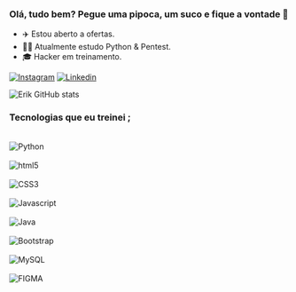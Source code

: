 ### Olá, tudo bem? Pegue uma pipoca, um suco e fique a vontade 👋

- ✈️ Estou aberto a ofertas.
- 👨‍💻 Atualmente estudo Python & Pentest.
- 🎓 Hacker em treinamento.

 [![Instagram](https://img.shields.io/badge/Instagram-E4405F?style=for-the-badge&logo=instagram&logoColor=white)](https://www.instagram.com/hacked_by_kire/)
 [![Linkedin](https://img.shields.io/badge/LinkedIn-0077B5?style=for-the-badge&logo=linkedin&logoColor=white)](https://www.linkedin.com/in/erik-ferrari-3a1700238/)
 
 
 ![Erik GitHub stats](https://github-readme-stats.vercel.app/api?username=ErikLMFerrari&show_icons=true&theme=dark)
 
 
 ### Tecnologias que eu treinei ;
 
<div style="display: inline_block"> <br/>
   <img align="center" alt="Python" src ="https://img.shields.io/badge/Python-3776AB?style=for-the-badge&logo=python&logoColor=white" />
 </div>
 
<div style="display: inline_block"> <br/>
   <img align="center" alt="html5" src ="	https://img.shields.io/badge/HTML5-E34F26?style=for-the-badge&logo=html5&logoColor=white" />
 </div>
 
<div style="display: inline_block"> <br/>
   <img align="center" alt="CSS3" src ="https://img.shields.io/badge/CSS3-1572B6?style=for-the-badge&logo=css3&logoColor=white" />
 </div>
 
 <div style="display: inline_block"> <br/>
   <img align="center" alt="Javascript" src ="https://img.shields.io/badge/JavaScript-F7DF1E?style=for-the-badge&logo=javascript&logoColor=black" />
 </div>
 
<div style="display: inline_block"> <br/>
   <img align="center" alt="Java" src ="https://img.shields.io/badge/Java-ED8B00?style=for-the-badge&logo=openjdk&logoColor=white" />
 </div>
 
<div style="display: inline_block"> <br/>
   <img align="center" alt="Bootstrap" src ="https://img.shields.io/badge/Bootstrap-563D7C?style=for-the-badge&logo=bootstrap&logoColor=white" />
 </div>
 
<div style="display: inline_block"> <br/>
   <img align="center" alt="MySQL" src ="https://img.shields.io/badge/MySQL-00000F?style=for-the-badge&logo=mysql&logoColor=white" />
 </div>
 
 <div style="display: inline_block"> <br/>
   <img align="center" alt="FIGMA" src ="https://img.shields.io/badge/Figma-F24E1E?style=for-the-badge&logo=figma&logoColor=white" />
 </div>
 
 
 
 
 
 

  
